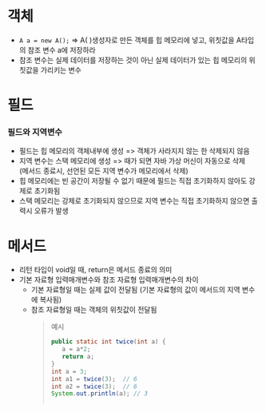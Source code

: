 # 객체
* `A a = new A();` => A( )생성자로 만든 객체를 힙 메모리에 넣고, 위칫값을 A타입의 참조 변수 a에 저장하라
* 참조 변수는 실제 데이터를 저장하는 것이 아닌 실제 데이터가 있는 힙 메모리의 위칫값을 가리키는 변수
 
# 필드
### 필드와 지역변수
* 필드는 힙 메모리의 객체내부에 생성 => 객체가 사라지지 않는 한 삭제되지 않음
* 지역 변수는 스택 메모리에 생성 => 때가 되면 자바 가상 머신이 자동으로 삭제</br>(메서드 종료시, 선언된 모든 지역 변수가 메모리에서 삭제)
* 힙 메모리에는 빈 공간이 저장될 수 없기 때문에 필드는 직접 초기화하지 않아도 강제로 초기화됨
* 스택 메모리는 강제로 초기화되지 않으므로 지역 변수는 직접 초기화하지 않으면 출력시 오류가 발생

# 메서드
* 리턴 타입이 void일 때, return은 메서드 종료의 의미
* 기본 자료형 입력매개변수와 참조 자료형 입력매개변수의 차이
  * 기본 자료형일 때는 실제 값이 전달됨 (기본 자료형의 값이 메서드의 지역 변수에 복사됨)
  * 참조 자료형일 때는 객체의 위칫값이 전달됨
    > 예시
    > ```java
    > public static int twice(int a) {
    >    a = a*2;
    >    return a;
    > }
    > int a = 3;
    > int a1 = twice(3);  // 6
    > int a2 = twice(3);  // 6
    > System.out.println(a); // 3
    > ```
    > ```java
    > 
